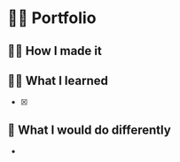 # 🙋‍♂️ Portfolio

## 👨‍💻 How I made it 
  
## 👨‍🏫 What I learned
- [x] 
  
## 📌 What I would do differently
- 
